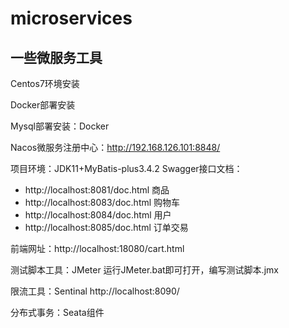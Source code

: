 ﻿# microservices
## 一些微服务工具
Centos7环境安装

Docker部署安装

Mysql部署安装：Docker

Nacos微服务注册中心：http://192.168.126.101:8848/

项目环境：JDK11+MyBatis-plus3.4.2
Swagger接口文档：
- http://localhost:8081/doc.html 商品
- http://localhost:8083/doc.html 购物车
- http://localhost:8084/doc.html 用户
- http://localhost:8085/doc.html 订单交易

前端网址：http://localhost:18080/cart.html

测试脚本工具：JMeter 运行JMeter.bat即可打开，编写测试脚本.jmx

限流工具：Sentinal http://localhost:8090/

分布式事务：Seata组件



